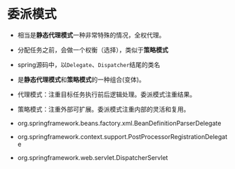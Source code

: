 # 委派模式

- 相当是**静态代理模式**一种非常特殊的情况，全权代理。

- 分配任务之前，会做一个权衡（选择），类似于**策略模式**

- spring源码中，以`Delegate`、`Dispatcher`结尾的类名

- 是**静态代理模式**和**策略模式**的一种组合(变体)。

- 代理模式：注重目标任务执行前后逻辑处理。委派模式注重结果。
- 策略模式：注重外部可扩展。委派模式注重内部的灵活和复用。

- org.springframework.beans.factory.xml.BeanDefinitionParserDelegate
- org.springframework.context.support.PostProcessorRegistrationDelegate
- org.springframework.web.servlet.DispatcherServlet









